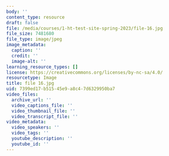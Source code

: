 ```yaml
---
body: ''
content_type: resource
draft: false
file: /media/courses/1-ht-test-site-spring-2023/file-16.jpg
file_size: 7481680
file_type: image/jpeg
image_metadata:
  caption: ''
  credit: ''
  image-alt: ''
learning_resource_types: []
license: https://creativecommons.org/licenses/by-nc-sa/4.0/
resourcetype: Image
title: file 16.jpg
uid: 7399ed17-b515-45e9-a8c4-7d6329950ba7
video_files:
  archive_url: ''
  video_captions_file: ''
  video_thumbnail_file: ''
  video_transcript_file: ''
video_metadata:
  video_speakers: ''
  video_tags: ''
  youtube_description: ''
  youtube_id: ''
---
```


